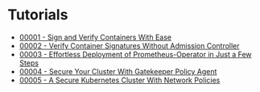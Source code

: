 Tutorials
===

- [00001 - Sign and Verify Containers With Ease](./00002/)
- [00002 - Verify Container Signatures Without Admission Controller](./00002/)
- [00003 - Effortless Deployment of Prometheus-Operator in Just a Few Steps](./00003)
- [00004 - Secure Your Cluster With Gatekeeper Policy Agent](./00004)
- [00005 - A Secure Kubernetes Cluster With Network Policies](./00005)